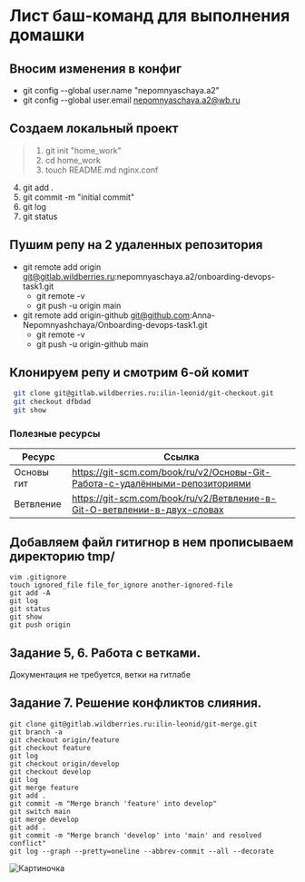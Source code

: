 #  Лист баш-команд для выполнения домашки
## Вносим изменения в конфиг
 - git config --global user.name "nepomnyaschaya.a2"
 - git config --global user.email nepomnyaschaya.a2@wb.ru

## Cоздаем локальный проект
> 1. git init "home_work"
> 2. cd home_work
> 3. touch README.md nginx.conf
4. git add .
5. git commit -m "initial commit"
6. git log
7. git status

## Пушим репу на 2 удаленных репозитория
* git remote add origin git@gitlab.wildberries.ru:nepomnyaschaya.a2/onboarding-devops-task1.git
    - git remote -v
    - git push -u origin main
* git remote add origin-github git@github.com:Anna-Nepomnyashchaya/Onboarding-devops-task1.git
    - git remote -v
    - git push -u origin-github main
 ## Клонируем репу и смотрим 6-ой комит
```bash
 git clone git@gitlab.wildberries.ru:ilin-leonid/git-checkout.git
 git checkout dfbdad
 git show
```
### Полезные ресурсы
| Ресурс | Ссылка |
| ------ | ------ |
| Основы гит | https://git-scm.com/book/ru/v2/Основы-Git-Работа-с-удалёнными-репозиториями |
| Ветвление | https://git-scm.com/book/ru/v2/Ветвление-в-Git-О-ветвлении-в-двух-словах |
## Добавляем файл гитигнор в нем прописываем директорию tmp/
```
vim .gitignore
touch ignored_file file_for_ignore another-ignored-file
git add -A
git log
git status
git show
git push origin
```
## Задание 5, 6. Работа с ветками.
Документация не требуется, ветки на гитлабе

## Задание 7. Решение конфликтов слияния.
```
git clone git@gitlab.wildberries.ru:ilin-leonid/git-merge.git
git branch -a
git checkout origin/feature
git checkout feature
git log
git checkout origin/develop
git checkout develop
git log
git merge feature
git add .
git commit -m "Merge branch 'feature' into develop"
git switch main
git merge develop
git add .
git commit -m "Merge branch 'develop' into 'main' and resolved conflict"
git log --graph --pretty=oneline --abbrev-commit --all --decorate
```

![Картиночка](https://as2.ftcdn.net/v2/jpg/03/37/00/59/1000_F_337005995_hRjUA4xXUTbTgeJ0FchilPBITj3FxVHU.jpg "Картинка для просмотра при проверке")
